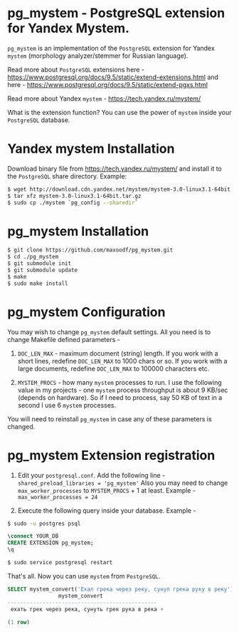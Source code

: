 pg_mystem - PostgreSQL extension for Yandex Mystem.
============

`pg_mystem` is an implementation of the `PostgreSQL` extension for Yandex `mystem` (morphology analyzer/stemmer for Russian language).

Read more about `PostgreSQL` extensions here -  https://www.postgresql.org/docs/9.5/static/extend-extensions.html and here - https://www.postgresql.org/docs/9.5/static/extend-pgxs.html

Read more about Yandex `mystem` - https://tech.yandex.ru/mystem/

What is the extension function? You can use the power of `mystem` inside your `PostgreSQL` database.

Yandex mystem Installation
============
Download binary file from https://tech.yandex.ru/mystem/ and install it to the `PostgreSQL` share directory. 
Example:
```bash
$ wget http://download.cdn.yandex.net/mystem/mystem-3.0-linux3.1-64bit.tar.gz
$ tar xfz mystem-3.0-linux3.1-64bit.tar.gz
$ sudo cp ./mystem `pg_config --sharedir`
```

pg_mystem Installation
============
```bash
$ git clone https://github.com/maxoodf/pg_mystem.git
$ cd ./pg_mystem
$ git submodule init
$ git submodule update
$ make
$ sudo make install
```

pg_mystem Configuration
============
You may wish to change `pg_mystem` default settings. All you need is to change Makefile defined parameters - 

1. `DOC_LEN_MAX` - maximum document (string) length. If you work with a short lines, redefine `DOC_LEN_MAX` to 1000 chars or so. If you work with a large documents, redefine `DOC_LEN_MAX` to 100000 characters etc.

2. `MYSTEM_PROCS` - how many `mystem` processes to run. I use the following value in my projects - one `mystem` process throughput is about 9 KB/sec (depends on hardware). So if I need to process, say 50 KB of text in a second I use 6 `mystem` processes.

You will need to reinstall `pg_mystem` in case any of these parameters is changed.

pg_mystem Extension registration
============
1. Edit your `postgresql.conf`.
Add the following line - 
`shared_preload_libraries = 'pg_mystem'`
Also you may need to change `max_worker_processes` to `MYSTEM_PROCS` + 1 at least. 
Example -
`max_worker_processes = 24`

2. Execute the following query inside your database.
Example -
```bash
$ sudo -u postgres psql
```
```SQL
\connect YOUR_DB
CREATE EXTENSION pg_mystem;
\q 
```
```bash
$ sudo service postgresql restart
```

That's all. Now you can use `mystem` from `PostgreSQL`.
```SQL
SELECT mystem_convert('Ехал грека через реку, сунул грека руку в реку');
                mystem_convert                 
-----------------------------------------------
 ехать грек через река, сунуть грек рука в река +
 
(1 row)
```
